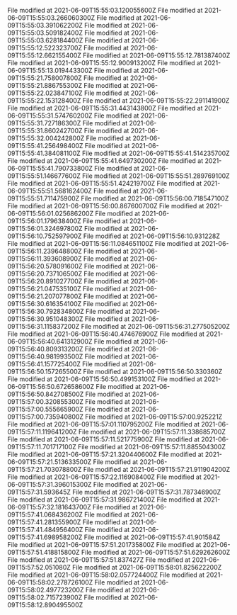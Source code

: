 
File modified at 2021-06-09T15:55:03.120055600Z
File modified at 2021-06-09T15:55:03.266060300Z
File modified at 2021-06-09T15:55:03.391062200Z
File modified at 2021-06-09T15:55:03.509182400Z
File modified at 2021-06-09T15:55:03.628184400Z
File modified at 2021-06-09T15:55:12.522323700Z
File modified at 2021-06-09T15:55:12.662155400Z
File modified at 2021-06-09T15:55:12.781387400Z
File modified at 2021-06-09T15:55:12.900913200Z
File modified at 2021-06-09T15:55:13.019443300Z
File modified at 2021-06-09T15:55:21.758007800Z
File modified at 2021-06-09T15:55:21.886755300Z
File modified at 2021-06-09T15:55:22.023847100Z
File modified at 2021-06-09T15:55:22.153128400Z
File modified at 2021-06-09T15:55:22.291141900Z
File modified at 2021-06-09T15:55:31.443143800Z
File modified at 2021-06-09T15:55:31.574760200Z
File modified at 2021-06-09T15:55:31.727186300Z
File modified at 2021-06-09T15:55:31.860242700Z
File modified at 2021-06-09T15:55:32.004242800Z
File modified at 2021-06-09T15:55:41.256498400Z
File modified at 2021-06-09T15:55:41.384081100Z
File modified at 2021-06-09T15:55:41.514235700Z
File modified at 2021-06-09T15:55:41.649730200Z
File modified at 2021-06-09T15:55:41.790733800Z
File modified at 2021-06-09T15:55:51.146677600Z
File modified at 2021-06-09T15:55:51.289769100Z
File modified at 2021-06-09T15:55:51.424219700Z
File modified at 2021-06-09T15:55:51.568162400Z
File modified at 2021-06-09T15:55:51.711475900Z
File modified at 2021-06-09T15:56:00.718547100Z
File modified at 2021-06-09T15:56:00.867600700Z
File modified at 2021-06-09T15:56:01.025686200Z
File modified at 2021-06-09T15:56:01.179638400Z
File modified at 2021-06-09T15:56:01.324697800Z
File modified at 2021-06-09T15:56:10.752597900Z
File modified at 2021-06-09T15:56:10.931228Z
File modified at 2021-06-09T15:56:11.084651100Z
File modified at 2021-06-09T15:56:11.239648800Z
File modified at 2021-06-09T15:56:11.393608900Z
File modified at 2021-06-09T15:56:20.578091600Z
File modified at 2021-06-09T15:56:20.737106500Z
File modified at 2021-06-09T15:56:20.891027700Z
File modified at 2021-06-09T15:56:21.047535100Z
File modified at 2021-06-09T15:56:21.207077800Z
File modified at 2021-06-09T15:56:30.616354100Z
File modified at 2021-06-09T15:56:30.792834800Z
File modified at 2021-06-09T15:56:30.951048300Z
File modified at 2021-06-09T15:56:31.115837200Z
File modified at 2021-06-09T15:56:31.277505200Z
File modified at 2021-06-09T15:56:40.474676900Z
File modified at 2021-06-09T15:56:40.641312900Z
File modified at 2021-06-09T15:56:40.809313200Z
File modified at 2021-06-09T15:56:40.981993500Z
File modified at 2021-06-09T15:56:41.157725400Z
File modified at 2021-06-09T15:56:50.157265500Z
File modified at 2021-06-09T15:56:50.330360Z
File modified at 2021-06-09T15:56:50.499153100Z
File modified at 2021-06-09T15:56:50.672658600Z
File modified at 2021-06-09T15:56:50.842708500Z
File modified at 2021-06-09T15:57:00.320855300Z
File modified at 2021-06-09T15:57:00.555665900Z
File modified at 2021-06-09T15:57:00.735940800Z
File modified at 2021-06-09T15:57:00.925221Z
File modified at 2021-06-09T15:57:01.110795200Z
File modified at 2021-06-09T15:57:11.119641200Z
File modified at 2021-06-09T15:57:11.338685700Z
File modified at 2021-06-09T15:57:11.521775900Z
File modified at 2021-06-09T15:57:11.701717100Z
File modified at 2021-06-09T15:57:11.885504300Z
File modified at 2021-06-09T15:57:21.320440600Z
File modified at 2021-06-09T15:57:21.513633500Z
File modified at 2021-06-09T15:57:21.703078800Z
File modified at 2021-06-09T15:57:21.911904200Z
File modified at 2021-06-09T15:57:22.116908400Z
File modified at 2021-06-09T15:57:31.396015300Z
File modified at 2021-06-09T15:57:31.593645Z
File modified at 2021-06-09T15:57:31.787346900Z
File modified at 2021-06-09T15:57:31.986721400Z
File modified at 2021-06-09T15:57:32.181643700Z
File modified at 2021-06-09T15:57:41.068436200Z
File modified at 2021-06-09T15:57:41.281355900Z
File modified at 2021-06-09T15:57:41.484956400Z
File modified at 2021-06-09T15:57:41.698958200Z
File modified at 2021-06-09T15:57:41.901584Z
File modified at 2021-06-09T15:57:51.201735800Z
File modified at 2021-06-09T15:57:51.418815800Z
File modified at 2021-06-09T15:57:51.629262600Z
File modified at 2021-06-09T15:57:51.837427Z
File modified at 2021-06-09T15:57:52.051080Z
File modified at 2021-06-09T15:58:01.825622200Z
File modified at 2021-06-09T15:58:02.057724400Z
File modified at 2021-06-09T15:58:02.278726100Z
File modified at 2021-06-09T15:58:02.497723200Z
File modified at 2021-06-09T15:58:02.715723900Z
File modified at 2021-06-09T15:58:12.890495500Z